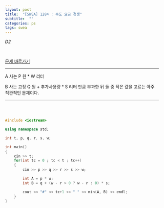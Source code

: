 ```yaml
---
layout: post
title:  "[SWEA] 1284 : 수도 요금 경쟁"
subtitle:  ""
categories: ps
tags: swea
---
```


*D2*

<br>

[문제 바로가기](https://swexpertacademy.com/main/code/problem/problemDetail.do?contestProbId=AV189xUaI8UCFAZN&categoryId=AV189xUaI8UCFAZN&categoryType=CODE&problemTitle=1284&orderBy=FIRST_REG_DATETIME&selectCodeLang=ALL&select-1=&pageSize=10&pageIndex=1)

---

A 사는 P 원 * W 리터

B 사는 고정 Q 원 + 추가사용량 * S 리터 만큼 부과한 뒤 둘 중 작은 값을 고르는 아주 직관적인 문제이다.

---

<br>

```c++

#include <iostream>

using namespace std;

int t, p, q, r, s, w;

int main()
{
    cin >> t;
    for(int tc = 0 ; tc < t ; tc++)
    {
        cin >> p >> q >> r >> s >> w;

        int A = p * w;
        int B = q + (w - r > 0 ? w - r : 0) * s;

        cout << "#" << tc+1 << " " << min(A, B) << endl;
    }
}

```